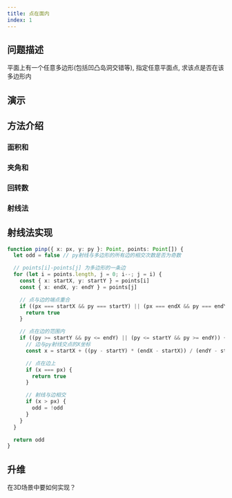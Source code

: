 ```yaml
---
title: 点在面内
index: 1
---
```


## 问题描述

平面上有一个任意多边形(包括凹凸岛洞交错等), 指定任意平面点, 求该点是否在该多边形内

## 演示

<PinP />

## 方法介绍

### 面积和

### 夹角和

### 回转数

### 射线法

## 射线法实现

```ts
function pinp({ x: px, y: py }: Point, points: Point[]) {
  let odd = false // py射线与多边形的所有边的相交次数是否为奇数

  // points[i]-points[j] 为多边形的一条边
  for (let i = points.length, j = 0; i--; j = i) {
    const { x: startX, y: startY } = points[i]
    const { x: endX, y: endY } = points[j]

    // 点与边的端点重合
    if ((px === startX && py === startY) || (px === endX && py === endY)) {
      return true
    }

    // 点在边的范围内
    if ((py >= startY && py <= endY) || (py <= startY && py >= endY)) {
      // 边与py射线交点的X坐标
      const x = startX + ((py - startY) * (endX - startX)) / (endY - startY)

      // 点在边上
      if (x === px) {
        return true
      }

      // 射线与边相交
      if (x > px) {
        odd = !odd
      }
    }
  }

  return odd
}
```

## 升维

在3D场景中要如何实现？



<script lang="ts">
import PinP from './components/PinP.vue'

export default { components: { PinP } }
</script>
